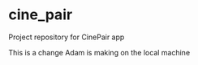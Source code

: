 # cine_pair
Project repository for CinePair app


This is a change Adam is making on the local machine